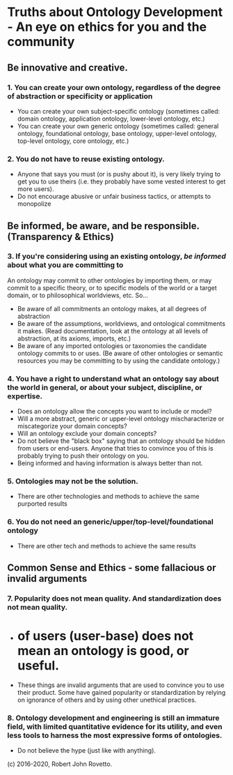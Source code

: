 # Truths about Ontology Development - An eye on ethics for you and the community

## Be innovative and creative.
### 1. You can create your own ontology, regardless of the degree of abstraction or specificity or application
- You can create your own subject-specific ontology (sometimes called: domain ontology, application ontology, lower-level ontology, etc.)
- You can create your own generic ontology (sometimes called: general ontology, foundational ontology, base ontology, upper-level ontology, top-level ontology, core ontology, etc.)

### 2. You do not have to reuse existing ontology.
- Anyone that says you must (or is pushy about it), is very likely trying to get you to use theirs (i.e. they probably have some vested interest to get more users).
- Do not encourage abusive or unfair business tactics, or attempts to monopolize

## Be informed, be aware, and be responsible. (Transparency & Ethics)
### 3. If you're considering using an existing ontology, _be informed_ about what you are committing to
An ontology may commit to other ontologies by importing them, or may commit to a specific theory, or to specific models of the world or a target domain, or to philosophical worldviews, etc. So...
- Be aware of all commitments an ontology makes, at all degrees of abstraction
- Be aware of the assumptions, worldviews, and ontological commitments it makes. (Read documentation, look at the ontology at all levels of abstraction, at its axioms, imports, etc.)
- Be aware of any imported ontologies or taxonomies the candidate ontology commits to or uses.
(Be aware of other ontologies or semantic resources you may be committing to by using the candidate ontology.)

### 4. You have a right to understand what an ontology say about the world in general, or about your subject, discipline, or expertise.
- Does an ontology allow the concepts you want to include or model?
- Will a more abstract, generic or upper-level ontology mischaracterize or miscategorize your domain concepts? 
- Will an ontology exclude your domain concepts? 
- Do not believe the "black box" saying that an ontology should be hidden from users or end-users. Anyone that tries to convince you of this is probably trying to push their ontology on you.
- Being informed and having information is always better than not.

### 5. Ontologies may not be the solution.
- There are other technologies and methods to achieve the same purported results

### 6. You do not need an generic/upper/top-level/foundational ontology
- There are other tech and methods to achieve the same results

## Common Sense and Ethics - some fallacious or invalid arguments

### 7. Popularity does not mean quality. And standardization does not mean quality.
- # of users (user-base) does not mean an ontology is good, or useful. 
- These things are invalid arguments that are used to convince you to use their product. Some have gained popularity or standardization by relying on ignorance of others and by using other unethical practices.

### 8. Ontology development and engineering is still an immature field, with limited quantitative evidence for its utility, and even less tools to harness the most expressive forms of ontologies.
- Do not believe the hype (just like with anything).


(c) 2016-2020, Robert John Rovetto.
